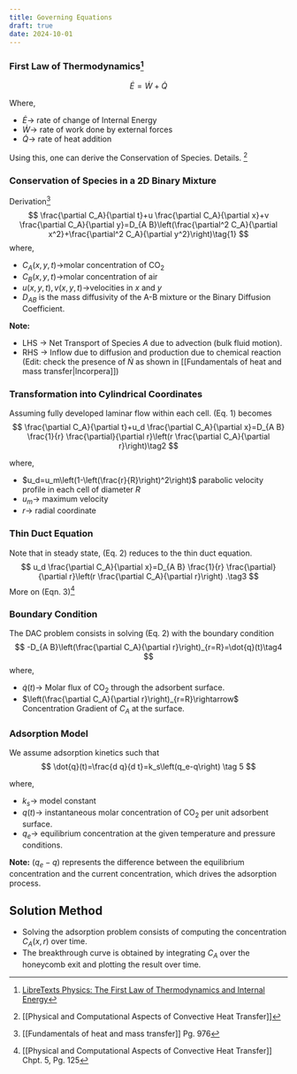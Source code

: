 ```yaml
---
title: Governing Equations
draft: true
date: 2024-10-01
---
```


### First Law of Thermodynamics[^1]
$$ \dot E = \dot{W} + \dot{Q} $$

Where,
- $\dot E\rightarrow$  rate of change of Internal Energy
- $\dot{W}\rightarrow$ rate of work done by external forces
- $\dot{Q}\rightarrow$  rate of heat addition

Using this, one can derive the Conservation of Species. Details. [^2]
### Conservation of Species in a 2D Binary Mixture
Derivation[^3]
$$
\frac{\partial C_A}{\partial t}+u \frac{\partial C_A}{\partial x}+v \frac{\partial C_A}{\partial y}=D_{A B}\left(\frac{\partial^2 C_A}{\partial x^2}+\frac{\partial^2 C_A}{\partial y^2}\right)\tag{1}
$$
where,
- $C_A(x, y, t)\rightarrow$molar concentration of $\mathrm{CO}_2$
- $C_B(x, y, t)\rightarrow$molar concentration of air
- $u(x, y, t),\, v(x, y, t)\rightarrow$velocities in $x$ and $y$
- $D_{A B}$ is the mass diffusivity of the A-B mixture or the Binary Diffusion Coefficient. 

**Note:**
- LHS -> Net Transport of Species $A$ due to advection (bulk fluid motion).
- RHS -> Inflow due to diffusion and production due to chemical reaction (Edit: check the presence of $\dot N$ as shown in [[Fundamentals of heat and mass transfer|Incorpera]])

### Transformation into Cylindrical Coordinates

Assuming fully developed laminar flow within each cell. (Eq. 1) becomes
$$
\frac{\partial C_A}{\partial t}+u_d \frac{\partial C_A}{\partial x}=D_{A B} \frac{1}{r} \frac{\partial}{\partial r}\left(r \frac{\partial C_A}{\partial r}\right)\tag2
$$

where, 
- $u_d=u_m\left(1-\left(\frac{r}{R}\right)^2\right)$ parabolic velocity profile in each cell of diameter $R$ 
- $u_m\rightarrow$ maximum velocity
- $r\rightarrow$ radial coordinate

### Thin Duct Equation
Note that in steady state, (Eq. 2) reduces to the thin duct equation. 
$$
u_d \frac{\partial C_A}{\partial x}=D_{A B} \frac{1}{r} \frac{\partial}{\partial r}\left(r \frac{\partial C_A}{\partial r}\right) .\tag3
$$
More on (Eqn. 3)[^4]
### Boundary Condition
The DAC problem consists in solving (Eq. 2) with the boundary condition
$$
-D_{A B}\left(\frac{\partial C_A}{\partial r}\right)_{r=R}=\dot{q}(t)\tag4
$$
where,
- $\dot{q}(t)\rightarrow$ Molar flux of $\mathrm{CO}_2$ through the adsorbent surface. 
- $\left(\frac{\partial C_A}{\partial r}\right)_{r=R}\rightarrow$ Concentration Gradient of $C_A$ at the surface.
### Adsorption Model
We assume adsorption kinetics such that
$$
\dot{q}(t)=\frac{d q}{d t}=k_s\left(q_e-q\right) \tag 5
$$

where,
- $k_s\rightarrow$ model constant
- $q(t) \rightarrow$ instantaneous molar concentration of $\mathrm{CO}_2$ per unit adsorbent surface.
- $q_e\rightarrow$ equilibrium concentration at the given temperature and pressure conditions.

**Note:**  $(q_e - q)$ represents the difference between the equilibrium concentration and the current concentration, which drives the adsorption process.

## Solution Method
- Solving the adsorption problem consists of computing the concentration $C_A(x, r)$ over time. 
- The breakthrough curve is obtained by integrating $C_A$ over the honeycomb exit and plotting the result over time.

[^1]: [LibreTexts Physics: The First Law of Thermodynamics and Internal Energy](https://phys.libretexts.org/Bookshelves/Thermodynamics_and_Statistical_Mechanics/Heat_and_Thermodynamics_(Tatum)/07%3A_The_First_and_Second_Laws_of_Thermodynamics/7.01%3A_The_First_Law_of_Thermodynamics_and_Internal_Energy)
[^2]: [[Physical and Computational Aspects of Convective Heat Transfer]]
[^3]: [[Fundamentals of heat and mass transfer]] Pg. 976
[^4]: [[Physical and Computational Aspects of Convective Heat Transfer]] Chpt. 5, Pg. 125
